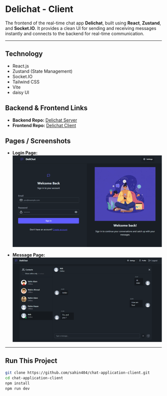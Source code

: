 # Delichat - Client

The frontend of the real-time chat app **Delichat**, built using **React**, **Zustand**, and **Socket.IO**. It provides a clean UI for sending and receiving messages instantly and connects to the backend for real-time communication.

---

## Technology
- React.js
- Zustand (State Management)
- Socket.IO
- Tailwind CSS
- Vite
- daisy UI

## Backend & Frontend Links
- **Backend Repo:** [Delichat Server](https://github.com/sahin404/chat-application-server)  
- **Frontend Repo:** [Delichat Client](https://github.com/sahin404/chat-application-client)

## Pages / Screenshots

- **Login Page:**
  ![Login Page](./public/loginPage.png)

- **Message Page:**
  ![Message Page](./public/messagePage.png)

---

## Run This Project

```bash
git clone https://github.com/sahin404/chat-application-client.git
cd chat-application-client
npm install
npm run dev 
